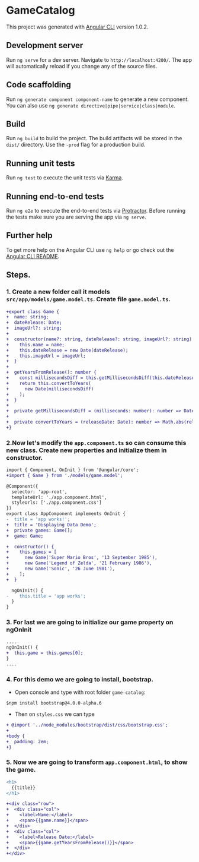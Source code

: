 # GameCatalog

This project was generated with [Angular CLI](https://github.com/angular/angular-cli) version 1.0.2.

## Development server

Run `ng serve` for a dev server. Navigate to `http://localhost:4200/`. The app will automatically reload if you change any of the source files.

## Code scaffolding

Run `ng generate component component-name` to generate a new component. You can also use `ng generate directive|pipe|service|class|module`.

## Build

Run `ng build` to build the project. The build artifacts will be stored in the `dist/` directory. Use the `-prod` flag for a production build.

## Running unit tests

Run `ng test` to execute the unit tests via [Karma](https://karma-runner.github.io).

## Running end-to-end tests

Run `ng e2e` to execute the end-to-end tests via [Protractor](http://www.protractortest.org/).
Before running the tests make sure you are serving the app via `ng serve`.

## Further help

To get more help on the Angular CLI use `ng help` or go check out the [Angular CLI README](https://github.com/angular/angular-cli/blob/master/README.md).

## Steps.

### 1.  Create a new folder call it models `src/app/models/game.model.ts`. Create file `game.model.ts`.

```diff
+export class Game {
+  name: string;
+  dateRelease: Date;
+  imageUrl?: string;
+
+  constructor(name?: string, dateRelease?: string, imageUrl?: string) {
+    this.name = name;
+    this.dateRelease = new Date(dateRelease);
+    this.imageUrl = imageUrl;
+  }
+
+  getYearsFromRelease(): number {
+    const millisecondsDiff = this.getMillisecondsDiff(this.dateRelease.getTime());
+    return this.convertToYears(
+      new Date(millisecondsDiff)
+    );
+  }
+
+  private getMillisecondsDiff = (milliseconds: number): number => Date.now() - milliseconds;
+
+  private convertToYears = (releaseDate: Date): number => Math.abs(releaseDate.getUTCFullYear() - 1970);
+}
```

### 2.Now let's modify the `app.component.ts` so can consume this new class. Create new properties and initialize them in constructor. 

```diff
import { Component, OnInit } from '@angular/core';
+import { Game } from './models/game.model';

@Component({
  selector: 'app-root',
  templateUrl: './app.component.html',
  styleUrls: ['./app.component.css']
})
export class AppComponent implements OnInit {
-  title = 'app works!';
+  title = 'Displaying Data Demo';
+  private games: Game[];
+  game: Game;

+  constructor() {
+    this.games = [
+      new Game('Super Mario Bros', '13 September 1985'),
+      new Game('Legend of Zelda', '21 February 1986'),
+      new Game('Sonic', '26 June 1981'),
+    ];
+  }

  ngOnInit() {
-    this.title = 'app works';
  }
}
```

### 3.  For last we are going to initialize our game property on ngOnInit

```diff
....
ngOnInit() {
+  this.game = this.games[0];
}
....
```
### 4. For this demo we are going to install, bootstrap.
* Open console and type with root folder `game-catalog`:

```code
$npm install bootstrap@4.0.0-alpha.6
```

* Then on `styles.css` we can type

```diff
+ @import '../node_modules/bootstrap/dist/css/bootstrap.css';
+
+body {
+  padding: 2em;
+}
```

### 5. Now we are going to transform `app.component.html`, to show the game.

```diff
<h1>
  {{title}}
</h1>

+<div class="row">
+  <div class="col">
+    <label>Name:</label>
+    <span>{{game.name}}</span>
+  </div>
+  <div class="col">
+    <label>Release Date:</label>
+    <span>{{game.getYearsFromRelease()}}</span>
+  </div>
+</div>

```
